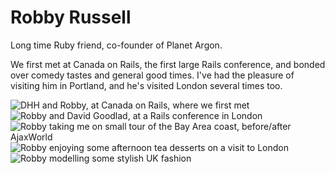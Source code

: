 Robby Russell
=====

Long time Ruby friend, co-founder of Planet Argon.

We first met at Canada on Rails, the first large Rails conference, and bonded over comedy tastes and general good times. I've had the pleasure of visiting him in Portland, and he's visited London several times too.

![DHH and Robby, at Canada on Rails, where we first met](/images/people/robby-russell/dhh-robby.jpeg)
![Robby and David Goodlad, at a Rails conference in London](/images/people/robby-russell/robby-photographer.jpeg)
![Robby taking me on small tour of the Bay Area coast, before/after AjaxWorld](/images/people/robby-russell/robby-driving.jpeg)
![Robby enjoying some afternoon tea desserts on a visit to London](/images/people/robby-russell/robby-desserts.jpeg)
![Robby modelling some stylish UK fashion](/images/people/robby-russell/robby-uk.jpeg)
